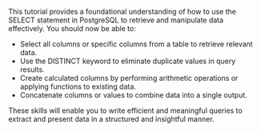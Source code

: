 
This tutorial provides a foundational understanding of how to use the SELECT statement in PostgreSQL to retrieve and manipulate data effectively. 
You should now be able to:

- Select all columns or specific columns from a table to retrieve relevant data.
- Use the DISTINCT keyword to eliminate duplicate values in query results.
- Create calculated columns by performing arithmetic operations or applying functions to existing data.
- Concatenate columns or values to combine data into a single output.

These skills will enable you to write efficient and meaningful queries to extract and present data in a structured and insightful manner.
